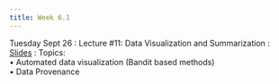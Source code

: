 ```yaml
---
title: Week 6.1
---
```


Tuesday Sept 26
: Lecture #11: Data Visualization and Summarization
  : [Slides](https://docs.google.com/presentation/d/11gurFW3lEfVnwenhNxTmmibEsoipHBqI/edit?usp=sharing&ouid=107445138954532774881&rtpof=true&sd=true)
: Topics: <br> &#x2022; Automated data visualization (Bandit based methods) <br> &#x2022;  Data Provenance <br>
